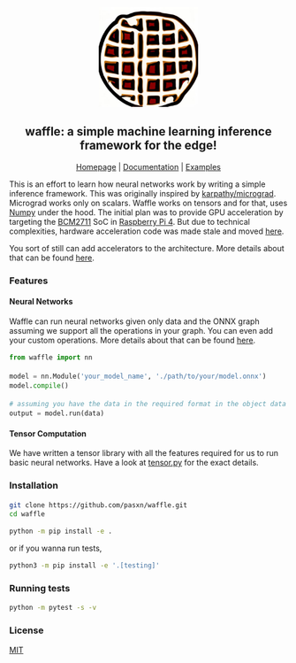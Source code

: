 <div align="center">

<img src="https://raw.githubusercontent.com/pasxn/waffle/main/docs/assets/logo.jpg" alt="logo" width="180"/>

## waffle: a simple machine learning inference framework for the edge!

[Homepage](https://github.com/pasxn/waffle) | [Documentation](https://github.com/pasxn/waffle/blob/main/docs/documentation.md) | [Examples](/examples)

</div>

This is an effort to learn how neural networks work by writing a simple inference framework. This was originally inspired by [karpathy/micrograd](https://github.com/karpathy/micrograd). Micrograd works only on scalars. Waffle works on tensors and for that, uses [Numpy](https://numpy.org) under the hood. The initial plan was to provide GPU acceleration by targeting the [BCM2711](https://datasheets.raspberrypi.com/bcm2711/bcm2711-peripherals.pdf) SoC in [Raspberry Pi 4](https://www.raspberrypi.com/products/raspberry-pi-4-model-b). But due to technical complexities, hardware acceleration code was made stale and moved [here](https://github.com/pasxn/v3dBLAS).

You sort of still can add accelerators to the architecture. More details about that can be found [here](https://github.com/pasxn/waffle/blob/main/docs/abstractions.md/#adding-an-accelerator).

### Features
#### Neural Networks

Waffle can run neural networks given only data and the ONNX graph assuming we support all the operations in your graph. You can even add your custom operations. More details about that can be found [here](https://github.com/pasxn/waffle/blob/main/docs/abstractions.md/#adding-an-operation).

```py
from waffle import nn

model = nn.Module('your_model_name', './path/to/your/model.onnx')
model.compile()

# assuming you have the data in the required format in the object data
output = model.run(data)
```
#### Tensor Computation

We have written a tensor library with all the features required for us to run basic neural networks. Have a look at [tensor.py](https://github.com/pasxn/waffle/blob/main/waffle/tensor.py) for the exact details.

### Installation

```bash
git clone https://github.com/pasxn/waffle.git
cd waffle
```
```bash
python -m pip install -e .
```
or if you wanna run tests,
```bash
python3 -m pip install -e '.[testing]'
```

### Running tests

```bash
python -m pytest -s -v
```

### License

[MIT](https://github.com/pasxn/waffle/blob/main/LICENSE)